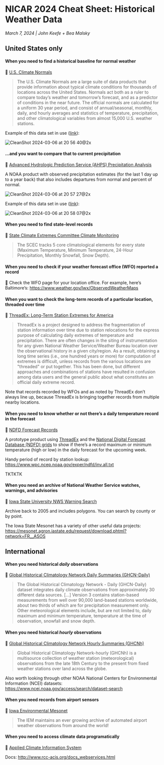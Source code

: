 # NICAR 2024 Cheat Sheet: Historical Weather Data
_March 7, 2024 | John Keefe + Bea Malsky_

## United States only

#### When you need to find a historical baseline for normal weather

📍 [U.S. Climate Normals](https://www.ncei.noaa.gov/products/land-based-station/us-climate-normals)

>The U.S. Climate Normals are a large suite of data products that provide information about typical climate conditions for thousands of locations across the United States. Normals act both as a ruler to compare today’s weather and tomorrow’s forecast, and as a predictor of conditions in the near future. The official normals are calculated for a uniform 30 year period, and consist of annual/seasonal, monthly, daily, and hourly averages and statistics of temperature, precipitation, and other climatological variables from almost 15,000 U.S. weather stations.

Example of this data set in use ([link](https://www.nytimes.com/interactive/2023/12/22/us/christmas-snow-weather-forecast.html)): 

![CleanShot 2024-03-06 at 20 56 40@2x](https://github.com/jkeefe/nicar2024-weather/assets/1094243/db81bf29-2f54-4093-ba67-5b22aacd5940)

#### …and you want to compare that to current precipitation

📍 [Advanced Hydrologic Prediction Service (AHPS) Precipitation Analysis](https://water.weather.gov/precip/)

A NOAA product with observed precipitation estimates (for the last 1 day up to a year back) that also includes departures from normal and percent of normal.

![CleanShot 2024-03-06 at 20 57 27@2x](https://github.com/jkeefe/nicar2024-weather/assets/1094243/8938aad0-ae53-4027-9c3f-5c48c020be09)

Example of this data set in use ([link](https://www.nytimes.com/interactive/2024/uri/embeddedinteractive/b167f5e0-6c8b-561f-b878-7970bbcfd9bd)):

![CleanShot 2024-03-06 at 20 58 07@2x](https://github.com/jkeefe/nicar2024-weather/assets/1094243/4418c2ed-2aae-484e-922d-d97c4e2a6b90)

#### When you need to find state-level records

📍 [State Climate Extremes Committee Climate Monitoring](https://www.ncei.noaa.gov/access/monitoring/scec/)

> The SCEC tracks 5 core climatological elements for every state (Maximum Temperature, Minimum Temperature, 24-Hour Precipitation, Monthly Snowfall, Snow Depth).

#### When you need to check if your weather forecast office (WFO) reported a record

📍  Check the WFO page for your location office. For example, here’s Baltimore’s: https://www.weather.gov/lwx/ObservedWeatherMaps

#### When you want to check the long-term records of a particular location, threaded over time

📍 [ThreadEx: Long-Term Station Extremes for America](https://threadex.rcc-acis.org/)

>ThreadEx is a project designed to address the fragmentation of station information over time due to station relocations for the express purpose of calculating daily extremes of temperature and precipitation. There are often changes in the siting of instrumentation for any given National Weather Service/Weather Bureau location over the observational history in a given city/region. As a result, obtaining a long time series (i.e., one hundred years or more) for computation of extremes is difficult, unless records from the various locations are "threaded" or put together. This has been done, but different approaches and combinations of stations have resulted in confusion among data users and the general public about what constitutes an official daily extreme record.

Note that records recorded by WFOs and as noted by ThreadEx don’t always line up, because ThreadEx is bringing together records from multiple nearby locations.

#### When you need to know whether or not there’s a daily temperature record in the forecast

📍 [NDFD Forecast Records](https://www.wpc.ncep.noaa.gov/exper/ndfd/ndfd.html)

A prototype product using [ThreadEx](https://threadex.rcc-acis.org/) and the [National Digital Forecast Database (NDFD) grids](https://digital.weather.gov/) to show if there’s a record maximum or minimum temperature (high or low) in the daily forecast for the upcoming week. 

Handy period of record by station lookup: https://www.wpc.ncep.noaa.gov/exper/ndfd/inv.all.txt

TKTKTK

#### When you need an archive of National Weather Service watches, warnings, and advisories

📍 [Iowa State University NWS Warning Search](https://mesonet.agron.iastate.edu/vtec/search.php)

Archive back to 2005 and includes polygons. You can search by county or by point.

The Iowa State Mesonet has a variety of other useful data projects: https://mesonet.agron.iastate.edu/request/download.phtml?network=FR__ASOS

## International

#### When you need historical *daily* observations

📍 [Global Historical Climatology Network Daily Summaries (GHCN-Daily)](https://www.ncei.noaa.gov/access/search/data-search/daily-summaries)

> The Global Historical Climatology Network - Daily (GHCN-Daily) dataset integrates daily climate observations from approximately 30 different data sources. [...] Version 3 contains station-based measurements from well over 90,000 land-based stations worldwide, about two thirds of which are for precipitation measurement only. Other meteorological elements include, but are not limited to, daily maximum and minimum temperature, temperature at the time of observation, snowfall and snow depth.

#### When you need historical *hourly* observations

📍 [Global Historical Climatology Network Hourly Summaries (GHCNh)](https://www.ncei.noaa.gov/access/search/data-search/global-historical-climatology-network-hourly)

>Global Historical Climatology Network-hourly (GHCNh) is a multisource collection of weather station (meteorological) observations from the late 18th Century to the present from fixed weather stations over land across the globe.

Also worth looking through other NOAA National Centers for Environmental Information (NCEI) datasets: https://www.ncei.noaa.gov/access/search/dataset-search

#### When you need records from airport sensors

📍 [Iowa Environmental Mesonet](https://mesonet.agron.iastate.edu/request/download.phtml?network=FR__ASOS)

> The IEM maintains an ever growing archive of automated airport weather observations from around the world! 

#### When you need to access climate data programatically 

📍 [Applied Climate Information System](http://www.rcc-acis.org/index.html)

Docs: http://www.rcc-acis.org/docs_webservices.html
